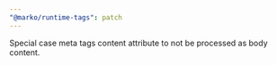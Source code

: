 ```yaml
---
"@marko/runtime-tags": patch
---
```


Special case meta tags content attribute to not be processed as body content.
